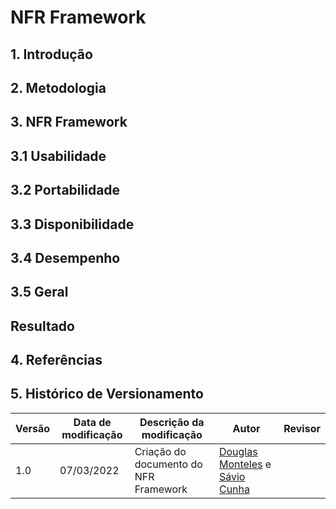 # NFR Framework

## 1. Introdução



## 2. Metodologia



## 3. NFR Framework

## 3.1 Usabilidade

## 3.2 Portabilidade

## 3.3 Disponibilidade

## 3.4 Desempenho

## 3.5 Geral

## Resultado

## 4. Referências



## 5. Histórico de Versionamento

|Versão|Data de modificação|Descrição da modificação|Autor|Revisor|
|-|-|-|-|-|
|1.0|07/03/2022|Criação do documento do NFR Framework|[Douglas Monteles](https://github.com/douglasmonteles) e [Sávio Cunha](https://github.com/savioc2)||